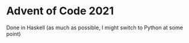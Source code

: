 # Advent of Code 2021

Done in Haskell (as much as possible, I might switch to Python at some point)
